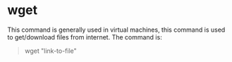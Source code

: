 # wget 

This command is generally used in virtual machines, this command is used to get/download files from internet. The command is:

> wget "link-to-file"
